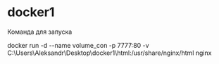 # docker1

Команда для запуска

docker run -d --name volume_con -p 7777:80 -v C:\Users\Aleksandr\Desktop\docker1\html:/usr/share/nginx/html nginx
